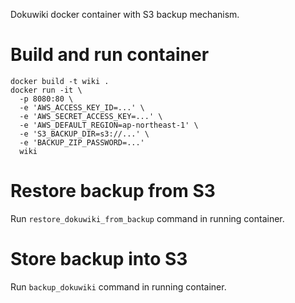 Dokuwiki docker container with S3 backup mechanism.

# Build and run container

```
docker build -t wiki .
docker run -it \
  -p 8080:80 \
  -e 'AWS_ACCESS_KEY_ID=...' \
  -e 'AWS_SECRET_ACCESS_KEY=...' \
  -e 'AWS_DEFAULT_REGION=ap-northeast-1' \
  -e 'S3_BACKUP_DIR=s3://...' \
  -e 'BACKUP_ZIP_PASSWORD=...'
  wiki
```

# Restore backup from S3

Run `restore_dokuwiki_from_backup` command in running container.

# Store backup into S3

Run `backup_dokuwiki` command in running container.
